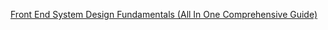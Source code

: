 [Front End System Design Fundamentals (All In One Comprehensive Guide)](https://www.youtube.com/watch?v=NEzu4FD25KM)

